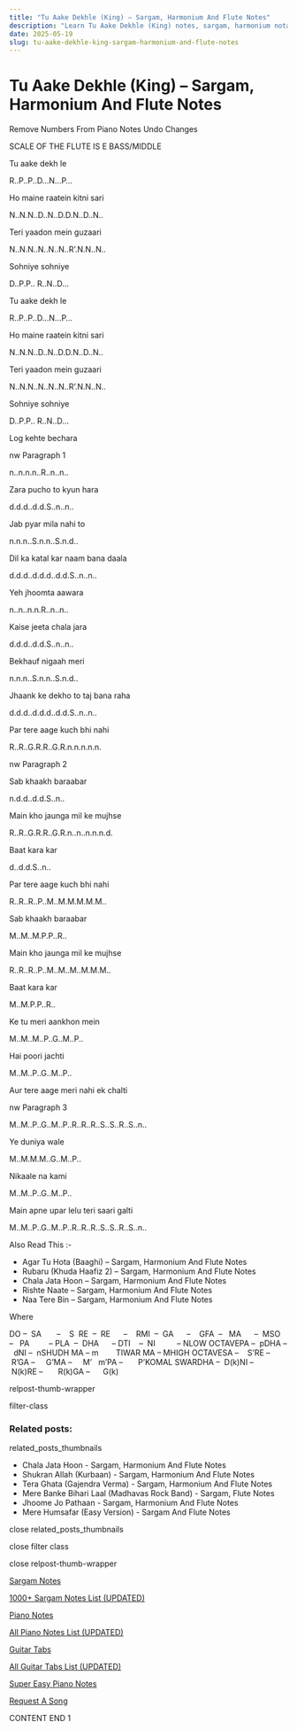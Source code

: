 ```yaml
---
title: "Tu Aake Dekhle (King) – Sargam, Harmonium And Flute Notes"
description: "Learn Tu Aake Dekhle (King) notes, sargam, harmonium notations and flute notes. Easy step-by-step tutorial for beginners."
date: 2025-05-19
slug: tu-aake-dekhle-king-sargam-harmonium-and-flute-notes
---
```


# Tu Aake Dekhle (King) – Sargam, Harmonium And Flute Notes

Remove Numbers From Piano Notes
Undo Changes

SCALE OF THE FLUTE IS E BASS/MIDDLE

Tu aake dekh le

R..P..P..D…N…P…

Ho maine raatein kitni sari

N..N.N..D..N..D.D.N..D..N..

Teri yaadon mein guzaari

N..N.N..N..N..N..R’.N.N..N..

Sohniye sohniye

D..P.P.. R..N..D…

Tu aake dekh le

R..P..P..D…N…P…

Ho maine raatein kitni sari

N..N.N..D..N..D.D.N..D..N..

Teri yaadon mein guzaari

N..N.N..N..N..N..R’.N.N..N..

Sohniye sohniye

D..P.P.. R..N..D…

Log kehte bechara

nw Paragraph 1

n..n.n.n..R..n..n..

Zara pucho to kyun hara

d.d.d..d.d.S..n..n..

Jab pyar mila nahi to

n.n.n..S.n.n..S.n.d..

Dil ka katal kar naam bana daala

d.d.d..d.d.d..d.d.S..n..n..

Yeh jhoomta aawara

n..n..n.n.R..n..n..

Kaise jeeta chala jara

d.d.d..d.d.S..n..n..

Bekhauf nigaah meri

n.n.n..S.n.n..S.n.d..

Jhaank ke dekho to taj bana raha

d.d.d..d.d.d..d.d.S..n..n..

Par tere aage kuch bhi nahi

R..R..G.R.R..G.R.n.n.n.n.n.

nw Paragraph 2

Sab khaakh baraabar

n.d.d..d.d.S..n..

Main kho jaunga mil ke mujhse

R..R..G.R.R..G.R.n..n..n.n.n.d.

Baat kara kar

d..d.d.S..n..

Par tere aage kuch bhi nahi

R..R..R..P..M..M.M.M.M.M..

Sab khaakh baraabar

M..M..M.P.P..R..

Main kho jaunga mil ke mujhse

R..R..R..P..M..M..M..M.M.M..

Baat kara kar

M..M.P.P..R..

Ke tu meri aankhon mein

M..M..M..P..G..M..P..

Hai poori jachti

M..M..P..G..M..P..

Aur tere aage meri nahi ek chalti

nw Paragraph 3

M..M..P..G..M..P..R..R..R..S..S..R..S..n..

Ye duniya wale

M..M.M.M..G..M..P..

Nikaale na kami

M..M..P..G..M..P..

Main apne upar lelu teri saari galti

M..M..P..G..M..P..R..R..R..S..S..R..S..n..

Also Read This :-

* Agar Tu Hota (Baaghi) – Sargam, Harmonium And Flute Notes
* Rubaru (Khuda Haafiz 2) – Sargam, Harmonium And Flute Notes
* Chala Jata Hoon – Sargam, Harmonium And Flute Notes
* Rishte Naate – Sargam, Harmonium And Flute Notes
* Naa Tere Bin – Sargam, Harmonium And Flute Notes

Where

DO –  SA       –    S  RE  –  RE      –    RMI  –  GA      –    GFA  –   MA      –  MSO  –   PA         – PLA  –  DHA      – DTI    –  NI          – NLOW OCTAVEPA –  pDHA –  dNI –  nSHUDH MA – m        TIWAR MA – MHIGH OCTAVESA –    S’RE –     R’GA –     G’MA –     M’   m’PA –       P’KOMAL SWARDHA –  D(k)NI –       N(k)RE –       R(k)GA –      G(k)

relpost-thumb-wrapper

filter-class

### Related posts:

related_posts_thumbnails

* Chala Jata Hoon - Sargam, Harmonium And Flute Notes
* Shukran Allah (Kurbaan) - Sargam, Harmonium And Flute Notes
* Tera Ghata (Gajendra Verma) - Sargam, Harmonium And Flute Notes
* Mere Banke Bihari Laal (Madhavas Rock Band) - Sargam, Flute Notes
* Jhoome Jo Pathaan - Sargam, Harmonium And Flute Notes
* Mere Humsafar (Easy Version) - Sargam And Flute Notes

close related_posts_thumbnails

close filter class

close relpost-thumb-wrapper

[Sargam Notes](https://www.notationsworld.com/sargam-notes.html)

[1000+ Sargam Notes List (UPDATED)](https://www.notationsworld.com/all-songs-list-sargam-notes.html)

[Piano Notes](https://www.notationsworld.com/piano-notes.html)

[All Piano Notes List (UPDATED)](https://www.notationsworld.com/all-songs-list-piano-notes.html)

[Guitar Tabs](https://www.notationsworld.com/guitar-tabs.html)

[All Guitar Tabs List (UPDATED)](https://www.notationsworld.com/all-songs-list-guitar-tabs.html)

[Super Easy Piano Notes](https://studywall.in/)

[Request A Song](https://www.notationsworld.com/request-a-song.html)

CONTENT END 1

